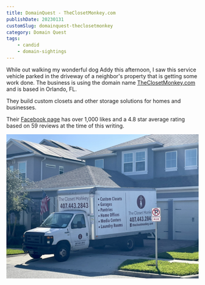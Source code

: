 ```yaml
---
title: DomainQuest - TheClosetMonkey.com
publishDate: 20230131
customSlug: domainquest-theclosetmonkey
category: Domain Quest
tags:
    - candid
    - domain-sightings
---
```

While out walking my wonderful dog Addy this afternoon, I saw this service vehicle parked in the driveway of a neighbor's property that is getting some work done. The business is using the domain name [TheClosetMonkey.com](https://theclosetmonkey.com) and is based in Orlando, FL. 

They build custom closets and other storage solutions for homes and businesses.

Their [Facebook page](https://www.facebook.com/theclosetmonkey) has over 1,000 likes and a 4.8 star average rating based on 59 reviews at the time of this writing.

![](assets/IMG_0186.jpeg)